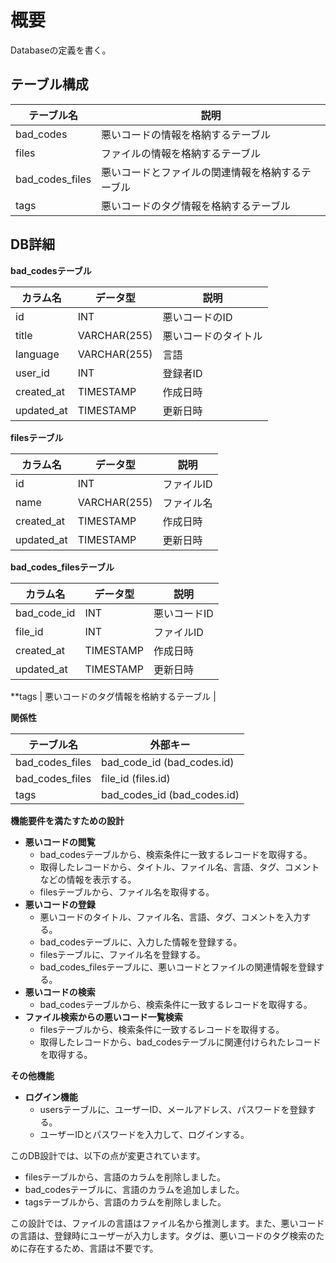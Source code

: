# 概要

Databaseの定義を書く。

## テーブル構成

| テーブル名 | 説明 |
|---|---|
| bad_codes | 悪いコードの情報を格納するテーブル |
| files | ファイルの情報を格納するテーブル |
| bad_codes_files | 悪いコードとファイルの関連情報を格納するテーブル |
| tags | 悪いコードのタグ情報を格納するテーブル |


## DB詳細

**bad_codesテーブル**

| カラム名 | データ型 | 説明 |
|---|---|---|
| id | INT | 悪いコードのID |
| title | VARCHAR(255) | 悪いコードのタイトル |
| language | VARCHAR(255) | 言語 |
| user_id | INT | 登録者ID |
| created_at | TIMESTAMP | 作成日時 |
| updated_at | TIMESTAMP | 更新日時 |

**filesテーブル**

| カラム名 | データ型 | 説明 |
|---|---|---|
| id | INT | ファイルID |
| name | VARCHAR(255) | ファイル名 |
| created_at | TIMESTAMP | 作成日時 |
| updated_at | TIMESTAMP | 更新日時 |

**bad_codes_filesテーブル**

| カラム名 | データ型 | 説明 |
|---|---|---|
| bad_code_id | INT | 悪いコードID |
| file_id | INT | ファイルID |
| created_at | TIMESTAMP | 作成日時 |
| updated_at | TIMESTAMP | 更新日時 |

**tags | 悪いコードのタグ情報を格納するテーブル |

**関係性**

| テーブル名 | 外部キー |
|---|---|
| bad_codes_files | bad_code_id (bad_codes.id) |
| bad_codes_files | file_id (files.id) |
| tags | bad_codes_id (bad_codes.id) |

**機能要件を満たすための設計**

* **悪いコードの閲覧**
    * bad_codesテーブルから、検索条件に一致するレコードを取得する。
    * 取得したレコードから、タイトル、ファイル名、言語、タグ、コメントなどの情報を表示する。
    * filesテーブルから、ファイル名を取得する。
* **悪いコードの登録**
    * 悪いコードのタイトル、ファイル名、言語、タグ、コメントを入力する。
    * bad_codesテーブルに、入力した情報を登録する。
    * filesテーブルに、ファイル名を登録する。
    * bad_codes_filesテーブルに、悪いコードとファイルの関連情報を登録する。
* **悪いコードの検索**
    * bad_codesテーブルから、検索条件に一致するレコードを取得する。
* **ファイル検索からの悪いコード一覧検索**
    * filesテーブルから、検索条件に一致するレコードを取得する。
    * 取得したレコードから、bad_codesテーブルに関連付けられたレコードを取得する。

**その他機能**

* **ログイン機能**
    * usersテーブルに、ユーザーID、メールアドレス、パスワードを登録する。
    * ユーザーIDとパスワードを入力して、ログインする。

このDB設計では、以下の点が変更されています。

* filesテーブルから、言語のカラムを削除しました。
* bad_codesテーブルに、言語のカラムを追加しました。
* tagsテーブルから、言語のカラムを削除しました。

この設計では、ファイルの言語はファイル名から推測します。また、悪いコードの言語は、登録時にユーザーが入力します。タグは、悪いコードのタグ検索のために存在するため、言語は不要です。